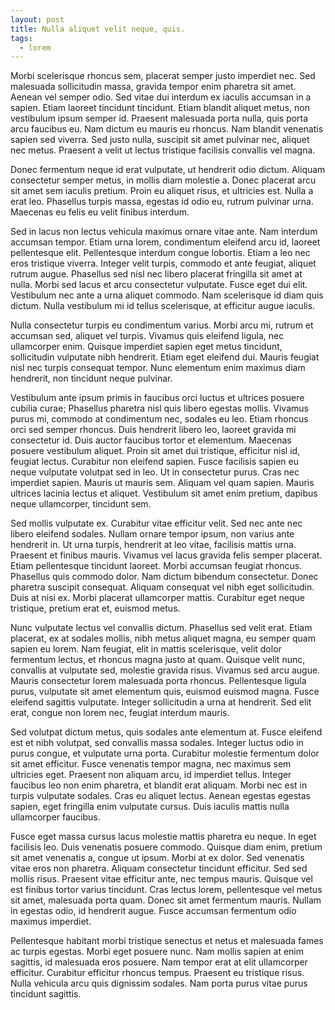 ```yaml
---
layout: post
title: Nulla aliquet velit neque, quis.
tags:
  - lorem
---
```

Morbi scelerisque rhoncus sem, placerat semper justo imperdiet nec. Sed malesuada sollicitudin massa, gravida tempor enim pharetra sit amet. Aenean vel semper odio. Sed vitae dui interdum ex iaculis accumsan in a sapien. Etiam laoreet tincidunt tincidunt. Etiam blandit aliquet metus, non vestibulum ipsum semper id. Praesent malesuada porta nulla, quis porta arcu faucibus eu. Nam dictum eu mauris eu rhoncus. Nam blandit venenatis sapien sed viverra. Sed justo nulla, suscipit sit amet pulvinar nec, aliquet nec metus. Praesent a velit ut lectus tristique facilisis convallis vel magna.

Donec fermentum neque id erat vulputate, ut hendrerit odio dictum. Aliquam consectetur semper metus, in mollis diam molestie a. Donec placerat arcu sit amet sem iaculis pretium. Proin eu aliquet risus, et ultricies est. Nulla a erat leo. Phasellus turpis massa, egestas id odio eu, rutrum pulvinar urna. Maecenas eu felis eu velit finibus interdum.

Sed in lacus non lectus vehicula maximus ornare vitae ante. Nam interdum accumsan tempor. Etiam urna lorem, condimentum eleifend arcu id, laoreet pellentesque elit. Pellentesque interdum congue lobortis. Etiam a leo nec eros tristique viverra. Integer velit turpis, commodo et ante feugiat, aliquet rutrum augue. Phasellus sed nisl nec libero placerat fringilla sit amet at nulla. Morbi sed lacus et arcu consectetur vulputate. Fusce eget dui elit. Vestibulum nec ante a urna aliquet commodo. Nam scelerisque id diam quis dictum. Nulla vestibulum mi id tellus scelerisque, at efficitur augue iaculis.

Nulla consectetur turpis eu condimentum varius. Morbi arcu mi, rutrum et accumsan sed, aliquet vel turpis. Vivamus quis eleifend ligula, nec ullamcorper enim. Quisque imperdiet sapien eget metus tincidunt, sollicitudin vulputate nibh hendrerit. Etiam eget eleifend dui. Mauris feugiat nisl nec turpis consequat tempor. Nunc elementum enim maximus diam hendrerit, non tincidunt neque pulvinar.

Vestibulum ante ipsum primis in faucibus orci luctus et ultrices posuere cubilia curae; Phasellus pharetra nisl quis libero egestas mollis. Vivamus purus mi, commodo at condimentum nec, sodales eu leo. Etiam rhoncus orci sed semper rhoncus. Duis hendrerit libero leo, laoreet gravida mi consectetur id. Duis auctor faucibus tortor et elementum. Maecenas posuere vestibulum aliquet. Proin sit amet dui tristique, efficitur nisl id, feugiat lectus. Curabitur non eleifend sapien. Fusce facilisis sapien eu neque vulputate volutpat sed in leo. Ut in consectetur purus. Cras nec imperdiet sapien. Mauris ut mauris sem. Aliquam vel quam sapien. Mauris ultrices lacinia lectus et aliquet. Vestibulum sit amet enim pretium, dapibus neque ullamcorper, tincidunt sem.

Sed mollis vulputate ex. Curabitur vitae efficitur velit. Sed nec ante nec libero eleifend sodales. Nullam ornare tempor ipsum, non varius ante hendrerit in. Ut urna turpis, hendrerit at leo vitae, facilisis mattis urna. Praesent et finibus mauris. Vivamus vel lacus gravida felis semper placerat. Etiam pellentesque tincidunt laoreet. Morbi accumsan feugiat rhoncus. Phasellus quis commodo dolor. Nam dictum bibendum consectetur. Donec pharetra suscipit consequat. Aliquam consequat vel nibh eget sollicitudin. Duis at nisi ex. Morbi placerat ullamcorper mattis. Curabitur eget neque tristique, pretium erat et, euismod metus.

Nunc vulputate lectus vel convallis dictum. Phasellus sed velit erat. Etiam placerat, ex at sodales mollis, nibh metus aliquet magna, eu semper quam sapien eu lorem. Nam feugiat, elit in mattis scelerisque, velit dolor fermentum lectus, et rhoncus magna justo at quam. Quisque velit nunc, convallis at vulputate sed, molestie gravida risus. Vivamus sed arcu augue. Mauris consectetur lorem malesuada porta rhoncus. Pellentesque ligula purus, vulputate sit amet elementum quis, euismod euismod magna. Fusce eleifend sagittis vulputate. Integer sollicitudin a urna at hendrerit. Sed elit erat, congue non lorem nec, feugiat interdum mauris.

Sed volutpat dictum metus, quis sodales ante elementum at. Fusce eleifend est et nibh volutpat, sed convallis massa sodales. Integer luctus odio in purus congue, et vulputate urna porta. Curabitur molestie fermentum dolor sit amet efficitur. Fusce venenatis tempor magna, nec maximus sem ultricies eget. Praesent non aliquam arcu, id imperdiet tellus. Integer faucibus leo non enim pharetra, et blandit erat aliquam. Morbi nec est in turpis vulputate sodales. Cras eu aliquet lectus. Aenean egestas egestas sapien, eget fringilla enim vulputate cursus. Duis iaculis mattis nulla ullamcorper faucibus.

Fusce eget massa cursus lacus molestie mattis pharetra eu neque. In eget facilisis leo. Duis venenatis posuere commodo. Quisque diam enim, pretium sit amet venenatis a, congue ut ipsum. Morbi at ex dolor. Sed venenatis vitae eros non pharetra. Aliquam consectetur tincidunt efficitur. Sed sed mollis risus. Praesent vitae efficitur ante, nec tempus mauris. Quisque vel est finibus tortor varius tincidunt. Cras lectus lorem, pellentesque vel metus sit amet, malesuada porta quam. Donec sit amet fermentum mauris. Nullam in egestas odio, id hendrerit augue. Fusce accumsan fermentum odio maximus imperdiet.

Pellentesque habitant morbi tristique senectus et netus et malesuada fames ac turpis egestas. Morbi eget posuere nunc. Nam mollis sapien at enim sagittis, id malesuada eros posuere. Nam tempor erat at elit ullamcorper efficitur. Curabitur efficitur rhoncus tempus. Praesent eu tristique risus. Nulla vehicula arcu quis dignissim sodales. Nam porta purus vitae purus tincidunt sagittis.